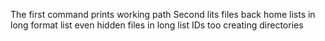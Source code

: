 The first command prints working path
Second lits files
back home
lists in long format
list even hidden files in long
list IDs too
creating directories
